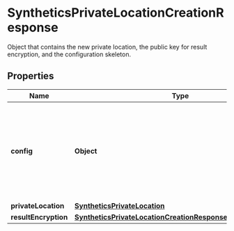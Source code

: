 

# SyntheticsPrivateLocationCreationResponse

Object that contains the new private location, the public key for result encryption, and the configuration skeleton.

## Properties

Name | Type | Description | Notes
------------ | ------------- | ------------- | -------------
**config** | **Object** | Configuration skeleton for the private location. See installation instructions of the private location on how to use this configuration. |  [optional]
**privateLocation** | [**SyntheticsPrivateLocation**](SyntheticsPrivateLocation.md) |  |  [optional]
**resultEncryption** | [**SyntheticsPrivateLocationCreationResponseResultEncryption**](SyntheticsPrivateLocationCreationResponseResultEncryption.md) |  |  [optional]



